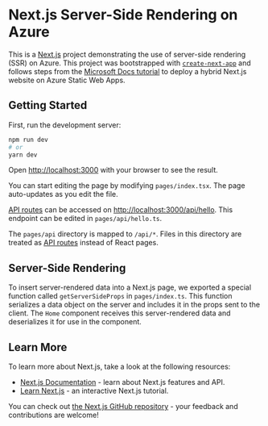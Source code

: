 # Next.js Server-Side Rendering on Azure

This is a [Next.js](https://nextjs.org/) project demonstrating the use of server-side rendering (SSR) on Azure. 
This project was bootstrapped with  [`create-next-app`](https://github.com/vercel/next.js/tree/canary/packages/create-next-app)
and follows steps from the [Microsoft Docs tutorial](https://learn.microsoft.com/en-us/azure/static-web-apps/deploy-nextjs-hybrid#add-server-rendered-data)
to deploy a hybrid Next.js website on Azure Static Web Apps.

## Getting Started

First, run the development server:

```bash
npm run dev
# or
yarn dev
```

Open [http://localhost:3000](http://localhost:3000) with your browser to see the result.

You can start editing the page by modifying `pages/index.tsx`. The page auto-updates as you edit the file.

[API routes](https://nextjs.org/docs/api-routes/introduction) can be accessed on [http://localhost:3000/api/hello](http://localhost:3000/api/hello). This endpoint can be edited in `pages/api/hello.ts`.

The `pages/api` directory is mapped to `/api/*`. Files in this directory are treated as [API routes](https://nextjs.org/docs/api-routes/introduction) instead of React pages.

## Server-Side Rendering

To insert server-rendered data into a Next.js page, we exported a special function called `getServerSideProps` 
in `pages/index.ts`. This function serializes a data object on the server and includes it in the props sent to the client. 
The `Home` component receives this server-rendered data and deserializes it for use in the component.

## Learn More

To learn more about Next.js, take a look at the following resources:

- [Next.js Documentation](https://nextjs.org/docs) - learn about Next.js features and API.
- [Learn Next.js](https://nextjs.org/learn) - an interactive Next.js tutorial.

You can check out [the Next.js GitHub repository](https://github.com/vercel/next.js/) - your feedback and contributions are welcome!
